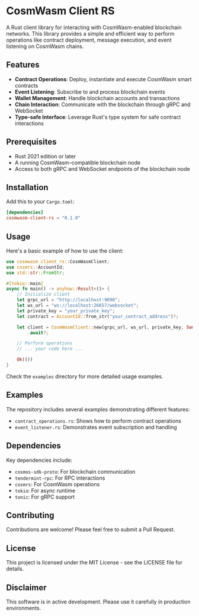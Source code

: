 # CosmWasm Client RS

A Rust client library for interacting with CosmWasm-enabled blockchain networks. This library provides a simple and efficient way to perform operations like contract deployment, message execution, and event listening on CosmWasm chains.

## Features

- **Contract Operations**: Deploy, instantiate and execute CosmWasm smart contracts
- **Event Listening**: Subscribe to and process blockchain events
- **Wallet Management**: Handle blockchain accounts and transactions
- **Chain Interaction**: Communicate with the blockchain through gRPC and WebSocket
- **Type-safe Interface**: Leverage Rust's type system for safe contract interactions

## Prerequisites

- Rust 2021 edition or later
- A running CosmWasm-compatible blockchain node
- Access to both gRPC and WebSocket endpoints of the blockchain node

## Installation

Add this to your `Cargo.toml`:

```toml
[dependencies]
cosmwasm-client-rs = "0.1.0"
```

## Usage

Here's a basic example of how to use the client:

```rust
use cosmwasm_client_rs::CosmWasmClient;
use cosmrs::AccountId;
use std::str::FromStr;

#[tokio::main]
async fn main() -> anyhow::Result<()> {
    // Initialize client
    let grpc_url = "http://localhost:9090";
    let ws_url = "ws://localhost:26657/websocket";
    let private_key = "your_private_key";
    let contract = AccountId::from_str("your_contract_address")?;

    let client = CosmWasmClient::new(grpc_url, ws_url, private_key, Some(contract))
        .await?;

    // Perform operations
    // ... your code here ...

    Ok(())
}
```

Check the `examples` directory for more detailed usage examples.

## Examples

The repository includes several examples demonstrating different features:

- `contract_operations.rs`: Shows how to perform contract operations
- `event_listener.rs`: Demonstrates event subscription and handling

## Dependencies

Key dependencies include:
- `cosmos-sdk-proto`: For blockchain communication
- `tendermint-rpc`: For RPC interactions
- `cosmrs`: For CosmWasm operations
- `tokio`: For async runtime
- `tonic`: For gRPC support

## Contributing

Contributions are welcome! Please feel free to submit a Pull Request.

## License

This project is licensed under the MIT License - see the LICENSE file for details.

## Disclaimer

This software is in active development. Please use it carefully in production environments.
